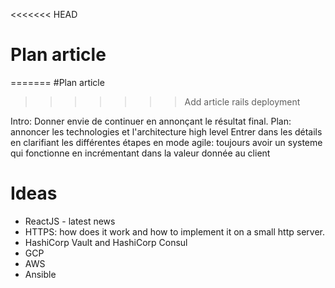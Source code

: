 <<<<<<< HEAD
# Plan article
=======
#Plan article
>>>>>>> Add article rails deployment

Intro: Donner envie de continuer en annonçant le résultat final.
Plan: annoncer les technologies et l'architecture high level
Entrer dans les détails en clarifiant les différentes étapes en mode agile: toujours avoir un systeme qui fonctionne en incrémentant dans la valeur donnée au client

# Ideas

  * ReactJS - latest news
  * HTTPS: how does it work and how to implement it on a small http server.
  * HashiCorp Vault and HashiCorp Consul
  * GCP
  * AWS
  * Ansible